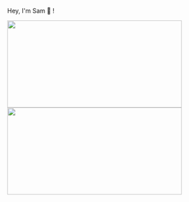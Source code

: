 Hey, I'm Sam 👋 !

<a href="https://github.com/anuraghazra/github-readme-stats">
  <img height=200 width=400 align="center" src="https://github-readme-stats.vercel.app/api?username=sfwells0518&theme=vue-dark" />
</a>
<a href="https://github.com/anuraghazra/convoychat">
  <img height=200 width=400 align="center" src="https://github-readme-stats.vercel.app/api/top-langs?username=sfwells0518&theme=vue-dark&layout=compact&langs_count=8&card_width=320" />
</a>
